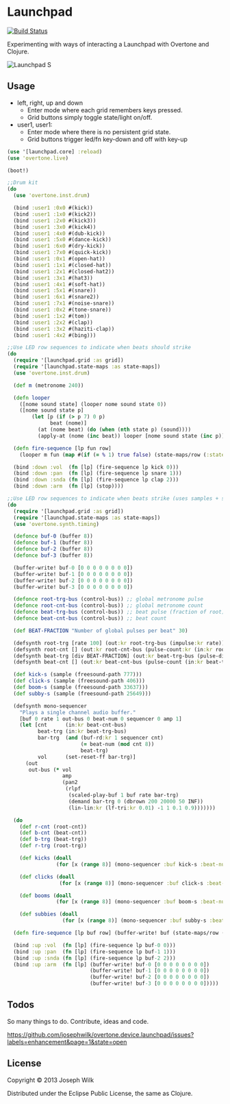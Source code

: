 # Launchpad

[![Build Status](https://travis-ci.org/josephwilk/overtone.device.launchpad.png)](https://travis-ci.org/josephwilk/overtone.device.launchpad)

Experimenting with ways of interacting a Launchpad with Overtone and Clojure.

![Launchpad S](http://s10.postimg.org/mj3szi1i1/launchpad_s.jpg)

## Usage

* left, right, up and down
  * Enter mode where each grid remembers keys pressed.
  * Grid buttons simply toggle state/light on/off.
* user1, user1:
  * Enter mode where there is no persistent grid state.
  * Grid buttons trigger led/fn key-down and off with key-up

```clojure
(use '[launchpad.core] :reload)
(use 'overtone.live)

(boot!)

;;Drum kit
(do
  (use 'overtone.inst.drum)

  (bind :user1 :0x0 #(kick))
  (bind :user1 :1x0 #(kick2))
  (bind :user1 :2x0 #(kick3))
  (bind :user1 :3x0 #(kick4))
  (bind :user1 :4x0 #(dub-kick))
  (bind :user1 :5x0 #(dance-kick))
  (bind :user1 :6x0 #(dry-kick))
  (bind :user1 :7x0 #(quick-kick))
  (bind :user1 :0x1 #(open-hat))
  (bind :user1 :1x1 #(closed-hat))
  (bind :user1 :2x1 #(closed-hat2))
  (bind :user1 :3x1 #(hat3))
  (bind :user1 :4x1 #(soft-hat))
  (bind :user1 :5x1 #(snare))
  (bind :user1 :6x1 #(snare2))
  (bind :user1 :7x1 #(noise-snare))
  (bind :user1 :0x2 #(tone-snare))
  (bind :user1 :1x2 #(tom))
  (bind :user1 :2x2 #(clap))
  (bind :user1 :3x2 #(haziti-clap))
  (bind :user1 :4x2 #(bing)))

;;Use LED row sequences to indicate when beats should strike
(do
  (require '[launchpad.grid :as grid])
  (require '[launchpad.state-maps :as state-maps])
  (use 'overtone.inst.drum)

  (def m (metronome 240))

  (defn looper
    ([nome sound state] (looper nome sound state 0))
    ([nome sound state p]
        (let [p (if (> p 7) 0 p)
              beat (nome)]
          (at (nome beat) (do (when (nth state p) (sound))))
          (apply-at (nome (inc beat)) looper [nome sound state (inc p)]))))

  (defn fire-sequence [lp fun row]
    (looper m fun (map #(if (= % 1) true false) (state-maps/row (:state lp) row))))

  (bind :down :vol  (fn [lp] (fire-sequence lp kick 0)))
  (bind :down :pan  (fn [lp] (fire-sequence lp snare 1)))
  (bind :down :snda (fn [lp] (fire-sequence lp clap 2)))
  (bind :down :arm  (fn [lp] (stop))))

;;Use LED row sequences to indicate when beats strike (uses samples + supercollider counter)
(do
  (require '[launchpad.grid :as grid])
  (require '[launchpad.state-maps :as state-maps])
  (use 'overtone.synth.timing)

  (defonce buf-0 (buffer 8))
  (defonce buf-1 (buffer 8))
  (defonce buf-2 (buffer 8))
  (defonce buf-3 (buffer 8))

  (buffer-write! buf-0 [0 0 0 0 0 0 0 0])
  (buffer-write! buf-1 [0 0 0 0 0 0 0 0])
  (buffer-write! buf-2 [0 0 0 0 0 0 0 0])
  (buffer-write! buf-3 [0 0 0 0 0 0 0 0])

  (defonce root-trg-bus (control-bus)) ;; global metronome pulse
  (defonce root-cnt-bus (control-bus)) ;; global metronome count
  (defonce beat-trg-bus (control-bus)) ;; beat pulse (fraction of root)
  (defonce beat-cnt-bus (control-bus)) ;; beat count

  (def BEAT-FRACTION "Number of global pulses per beat" 30)

  (defsynth root-trg [rate 100] (out:kr root-trg-bus (impulse:kr rate)))
  (defsynth root-cnt [] (out:kr root-cnt-bus (pulse-count:kr (in:kr root-trg-bus))))
  (defsynth beat-trg [div BEAT-FRACTION] (out:kr beat-trg-bus (pulse-divider (in:kr root-trg-bus) div)))
  (defsynth beat-cnt [] (out:kr beat-cnt-bus (pulse-count (in:kr beat-trg-bus))))

  (def kick-s (sample (freesound-path 777)))
  (def click-s (sample (freesound-path 406)))
  (def boom-s (sample (freesound-path 33637)))
  (def subby-s (sample (freesound-path 25649)))

  (defsynth mono-sequencer
    "Plays a single channel audio buffer."
    [buf 0 rate 1 out-bus 0 beat-num 0 sequencer 0 amp 1]
    (let [cnt      (in:kr beat-cnt-bus)
          beat-trg (in:kr beat-trg-bus)
          bar-trg  (and (buf-rd:kr 1 sequencer cnt)
                        (= beat-num (mod cnt 8))
                        beat-trg)
          vol      (set-reset-ff bar-trg)]
      (out
       out-bus (* vol
                  amp
                  (pan2
                   (rlpf
                    (scaled-play-buf 1 buf rate bar-trg)
                    (demand bar-trg 0 (dbrown 200 20000 50 INF))
                    (lin-lin:kr (lf-tri:kr 0.01) -1 1 0.1 0.9)))))))

  (do
    (def r-cnt (root-cnt))
    (def b-cnt (beat-cnt))
    (def b-trg (beat-trg))
    (def r-trg (root-trg))

    (def kicks (doall
                (for [x (range 8)] (mono-sequencer :buf kick-s :beat-num x :sequencer buf-0))))

    (def clicks (doall
                 (for [x (range 8)] (mono-sequencer :buf click-s :beat-num x :sequencer buf-1))))

    (def booms (doall
                (for [x (range 8)] (mono-sequencer :buf boom-s :beat-num x :sequencer buf-2))))

    (def subbies (doall
                  (for [x (range 8)] (mono-sequencer :buf subby-s :beat-num x :sequencer buf-3)))))

  (defn fire-sequence [lp buf row] (buffer-write! buf (state-maps/row (:state lp) row)))

  (bind :up :vol  (fn [lp] (fire-sequence lp buf-0 0)))
  (bind :up :pan  (fn [lp] (fire-sequence lp buf-1 1)))
  (bind :up :snda (fn [lp] (fire-sequence lp buf-2 2)))
  (bind :up :arm  (fn [lp] (buffer-write! buf-0 [0 0 0 0 0 0 0 0])
                           (buffer-write! buf-1 [0 0 0 0 0 0 0 0])
                           (buffer-write! buf-2 [0 0 0 0 0 0 0 0])
                           (buffer-write! buf-3 [0 0 0 0 0 0 0 0]))))

```

## Todos

So many things to do. Contribute, ideas and code.

https://github.com/josephwilk/overtone.device.launchpad/issues?labels=enhancement&page=1&state=open

## License

Copyright © 2013 Joseph Wilk

Distributed under the Eclipse Public License, the same as Clojure.
